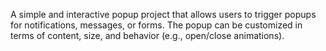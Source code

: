 A simple and interactive popup project that allows users to trigger popups for notifications, messages, or forms.
The popup can be customized in terms of content, size, and behavior (e.g., open/close animations).
